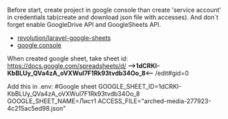 
Before start, create project in google console than create 'service account' in credentials tab(create and download json file with accesses).
And don`t forget enable GoogleDrive API and GoogleSheets API.

- [revolution/laravel-google-sheets](https://packagist.org/packages/revolution/laravel-google-sheets)
- [google console](https://console.cloud.google.com)

When created google sheet, take sheet id:
https://docs.google.com/spreadsheets/d/ **-->1dCRKI-KbBLUy_QVa4zA_oVXWul7F1Rk93tvdb34Oo_8<--** /edit#gid=0

Add this in .env:
#Google sheet
GOOGLE_SHEET_ID=1dCRKI-KbBLUy_QVa4zA_oVXWul7F1Rk93tvdb34Oo_8
GOOGLE_SHEET_NAME=Лист1
ACCESS_FILE="arched-media-277923-4c215ac5ed98.json"

